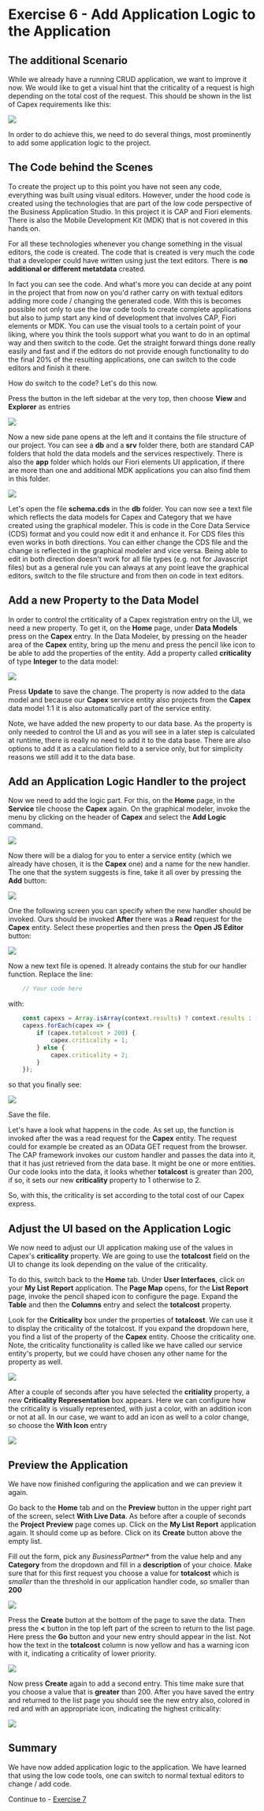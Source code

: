 # Exercise 6 - Add Application Logic to the Application

## The additional Scenario

While we already have a running CRUD application, we want to improve it now.
We would like to get a visual hint that the criticality of a request is high depending on the total cost of the request. This should be shown in the list of Capex requirements like this:

![](/exercises/ex6/images/LCAP_60.png)

In order to do achieve this, we need to do several things, most prominently to add some application logic to the project.

## The Code behind the Scenes

To create the project up to this point you have not seen any code, everything was built using visual editors. However, under the hood code is created using the technologies that are part of the low code perspective of the Business Application Studio. In this project it is CAP and Fiori elements. There is also the Mobile Development Kit (MDK) that is not covered in this hands on.

For all these technologies whenever you change something in the visual editors, the code is created. The code that is created is very much the code that a developer could have written using just the text editors. There is **no additional or different metatdata** created.

In fact you can see the code. And what's more you can decide at any point in the project that from now on you'd rather carry on with textual editors adding more code / changing the generated code. With this is becomes possible not only to use the low code tools to create complete applications but also to jump start any kind of development that involves CAP, Fiori elements or MDK. You can use the visual tools to a certain point of your liking, where you think the tools support what you want to do in an optimal way and then switch to the code. Get the straight forward things done really easily and fast and if the editors do not provide enough functionality to do the final 20% of the resulting applications, one can switch to the code editors and finish it there.

How do switch to the code? Let's do this now.

Press the button in the left sidebar at the very top, then choose **View** and **Explorer** as entries

![](/exercises/ex6/images/LCAP_61.png)

Now a new side pane opens at the left and it contains the file structure of our project. You can see a **db** and a **srv** folder there, both are standard CAP folders that hold the data models and the services respectively. There is also the **app** folder which holds our Fiori elements UI application, if there are more than one and additional MDK applications you can also find them in this folder.

![](/exercises/ex6/images/LCAP_62.png)

Let's open the file **schema.cds** in the **db** folder. You can now see a text file which reflects the data models for Capex and Category that we have created using the graphical modeler. This is code in the Core Data Service (CDS) format and you could now edit it and enhance it. For CDS files this even works in both directions. You can either change the CDS file and the change is reflected in the graphical modeler and vice versa. Being able to edit in both direction doesn't work for all file types (e.g. not for Javascript files) but as a general rule you can always at any point leave the graphical editors, switch to the file structure and from then on code in text editors.

## Add a new Property to the Data Model

In order to control the crtiticality of a Capex registration entry on the UI, we need a new property. To get it, on the **Home** page, under **Data Models** press on the **Capex** entry. In the Data Modeler, by pressing on the header area of the **Capex** entity, bring up the menu and press the pencil like icon to be able to add the properties of the entity. Add a property called **criticality** of type **Integer** to the data model:

![](/exercises/ex6/images/LCAP_63.png)

Press **Update** to save the change. The property is now added to the data model and because our **Capex** service entity also projects from the **Capex** data model 1:1 it is also automatically part of the service entity.

Note, we have added the new property to our data base. As the property is only needed to control the UI and as you will see in a later step is calculated at runtime, there is really no need to add it to the data base. There are also options to add it as a calculation field to a service only, but for simplicity reasons we still add it to the data base.



## Add an Application Logic Handler to the project

Now we need to add the logic part. 
For this, on the **Home** page, in the **Service** tile choose the **Capex**  again. On the graphical modeler, invoke the menu by clicking on the header of **Capex** and select the **Add Logic** command.

![](/exercises/ex6/images/LCAP_64.png)

Now there will be a dialog for you to enter a service entity (which we already have chosen, it is the **Capex** one) and a name for the new handler. The one that the system suggests is fine, take it all over by pressing the **Add** button:

![](/exercises/ex6/images/LCAP_64-2.png)

One the following screen you can specify when the new handler should be invoked. Ours should be invoked **After** there was a **Read** request for the **Capex** entity. Select these properties and then press the **Open JS Editor** button:

![](/exercises/ex6/images/LCAP_64-3.png)

Now a new text file is opened. It already contains the stub for our handler function. Replace the line:

```Javascript
    // Your code here
```

with:

```Javascript
    const capexs = Array.isArray(context.results) ? context.results : [context.results];
    capexs.forEach(capex => {
        if (capex.totalcost > 200) {
            capex.criticality = 1;
        } else {
            capex.criticality = 2;
        }
    });
```

so that you finally see:

![](/exercises/ex6/images/LCAP_65.png)

Save the file.

Let's have a look what happens in the code. As set up, the function is invoked after the was a read request for the **Capex** entity. The request could for example be created as an OData GET request from the browser. The CAP framework invokes our custom handler and passes the data into it, that it has just retrieved from the data base. It might be one or more entities. Our code looks into the data, it looks whether **totalcost** is greater than 200, if so, it sets our new **criticality** property to 1 otherwise to 2.

So, with this, the criticality is set according to the total cost of our Capex express.

## Adjust the UI based on the Application Logic

We now need to adjust our UI application making use of the values in Capex's **criticality** property. We are going to use the **totalcost** field on the UI to change its look depending on the value of the criticality.

To do this, switch back to the **Home** tab. Under **User Interfaces**, click on your **My List Report** application. The **Page Map** opens, for the **List Report** page, invoke the pencil shaped icon to configure the page. Expand the **Table** and then the **Columns** entry and select the **totalcost** property.

Look for the **Criticality** box under the properties of **totalcost**. We can use it to display the criticality of the totalcost. If you expand the dropdown here, you find a list of the property of the **Capex** entity. Choose the criticality one. Note, the criticality functionality is called like we have called our service entity's property, but we could have chosen any other name for the property as well.

![](/exercises/ex6/images/LCAP_66.png)

After a couple of seconds after you have selected the **critiality** property, a new **Criticality Representation** box appears. Here we can configure how the criticality is visually represented, with just a color, with an addition icon or not at all. In our case, we want to add an icon as well to a color change, so choose the **With Icon** entry

![](/exercises/ex6/images/LCAP_67.png)

## Preview the Application

We have now finished configuring the application and we can preview it again.

Go back to the **Home** tab and on the **Preview** button in the upper right part of the screen, select **With Live Data**. As before after a couple of seconds the **Project Preview** page comes up. Click on the **My List Report** application again. It should come up as before. Click on its **Create** button above the empty list.

Fill out the form, pick any *BusinessPartner** from the value help and any **Category** from the dropdown and fill in a **description** of your choice. Make sure that for this first request you choose a value for **totalcost** which is *smaller* than the threshold in our application handler code, so smaller than **200**

![](/exercises/ex6/images/LCAP_68.png)

Press the **Create** button at the bottom of the page to save the data. Then press the **<** button in the top left part of the screen to return to the list page. Here press the **Go** button and your new entry should appear in the list. Not how the text in the **totalcost** column is now yellow and has a warning icon with it, indicating a criticality of lower priority.

![](/exercises/ex6/images/LCAP_69.png)

Now press **Create** again to add a second entry. This time make sure that you choose a value that is **greater** than 200. After you have saved the entry and returned to the list page you should see the new entry also, colored in red and with an appropriate icon, indicating the highest criticality:

![](/exercises/ex6/images/LCAP_60.png)

## Summary
We have now added application logic to the application. We have learned that using the low code tools, one can switch to normal textual editors to change / add code.

Continue to - [Exercise 7](../ex7/README.md)
